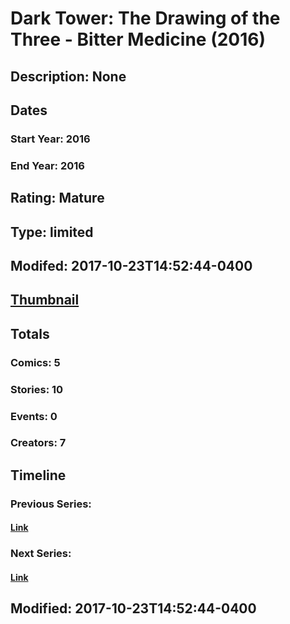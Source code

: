 # Dark Tower: The Drawing of the Three - Bitter Medicine (2016)
## Description: None
## Dates
### Start Year: 2016
### End Year: 2016
## Rating: Mature
## Type: limited
## Modifed: 2017-10-23T14:52:44-0400
## [Thumbnail](http://i.annihil.us/u/prod/marvel/i/mg/b/40/image_not_available.jpg)
## Totals
### Comics: 5
### Stories: 10
### Events: 0
### Creators: 7
## Timeline
### Previous Series: 
#### [Link]()
### Next Series: 
#### [Link]()
## Modified: 2017-10-23T14:52:44-0400